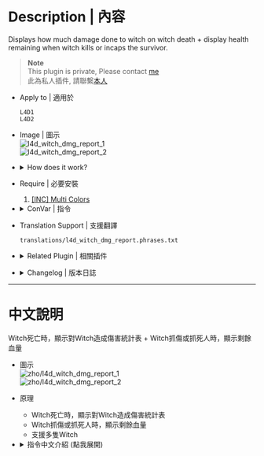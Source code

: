 # Description | 內容
Displays how much damage done to witch on witch death + display health remaining when witch kills or incaps the survivor.

> __Note__ <br/>
This plugin is private, Please contact [me](/#私人插件列表-private-plugins-list)<br/>
此為私人插件, 請聯繫[本人](/#私人插件列表-private-plugins-list)

* Apply to | 適用於
	```
	L4D1
	L4D2
	```

* Image | 圖示
<br/>![l4d_witch_dmg_report_1](image/l4d_witch_dmg_report_1.jpg)
<br/>![l4d_witch_dmg_report_2](image/l4d_witch_dmg_report_2.jpg)

* <details><summary>How does it work?</summary>

	* Display statistics on witch death.
	* Display health remaining when witch kills or incaps the survivor.
</details>

* Require | 必要安裝
	1. [[INC] Multi Colors](https://github.com/fbef0102/L4D1_2-Plugins/releases/tag/Multi-Colors)

* <details><summary>ConVar | 指令</summary>

	* cfg/sourcemod/l4d_witch_dmg_report.cfg
		```php
		// 0=Plugin off, 1=Plugin on.
		l4d_witch_dmg_report_enable "1"

		// If 1, display witch health remaining when witch incaps the survivor.
		l4d_witch_dmg_report_incap "1"

		// If 1, display witch health remaining when witch kills the survivor.
		l4d_witch_dmg_report_kill "1"

		// Witch damage report type, 0=Stats report, dmg+percentage, 1=Assist report, dmg only
		l4d_witch_dmg_report_display_type "0"

		// How many players displayed in each line of damage report
		l4d_witch_dmg_report_display_num "1"
		```
</details>

* Translation Support | 支援翻譯
	```
	translations/l4d_witch_dmg_report.phrases.txt
	```

* <details><summary>Related Plugin | 相關插件</summary>

	1. [l4d2_assist](https://github.com/fbef0102/L4D1_2-Plugins/tree/master/l4d2_assist): Show damage done to S.I. by survivors
		> 每個特感死亡時顯示對特感傷害統計表

	2. [l4d_tank_dmg_report](/L4D_插件/Tank_坦克/l4d_tank_dmg_report): Displays how much damage done to tank + rock/punch/hittable from tank statistics on tank death.
		> Tank死亡時，顯示對Tank造成傷害統計表 + 顯示受到的 拳頭/石頭/車子 統計
</details>

* <details><summary>Changelog | 版本日誌</summary>

	* v1.1 (2024-12-3)
		* Update cvars
		* Update translation

	* v1.0 (2024-11-26)
		* Initial Release
</details>

- - - -
# 中文說明
Witch死亡時，顯示對Witch造成傷害統計表 + Witch抓傷或抓死人時，顯示剩餘血量

* 圖示
<br/>![zho/l4d_witch_dmg_report_1](image/zho/l4d_witch_dmg_report_1.jpg)
<br/>![zho/l4d_witch_dmg_report_2](image/zho/l4d_witch_dmg_report_2.jpg)

* 原理
	* Witch死亡時，顯示對Witch造成傷害統計表
	* Witch抓傷或抓死人時，顯示剩餘血量
	* 支援多隻Witch

* <details><summary>指令中文介紹 (點我展開)</summary>

	* cfg/sourcemod/l4d_witch_dmg_report.cfg
		```php
		// 0=關閉插件, 1=啟動插件
		l4d_witch_dmg_report_enable "1"

		// 為1時，Witch抓傷人時，顯示剩餘血量
		l4d_witch_dmg_report_incap "1"

		// 為1時，Witch抓死人時，顯示剩餘血量
		l4d_witch_dmg_report_kill "1"

		// 顯示哪一種傷害統計表, 0=統計報告, 傷害+百分比, 1=協助擊殺報告, 只顯示傷害
		l4d_witch_dmg_report_display_type "0"

		// 報告表當中, 每一行顯示多少玩家? (用於多人房，倖存者數量太多顯示不完)
		l4d_witch_dmg_report_display_num "1"
		```
</details>